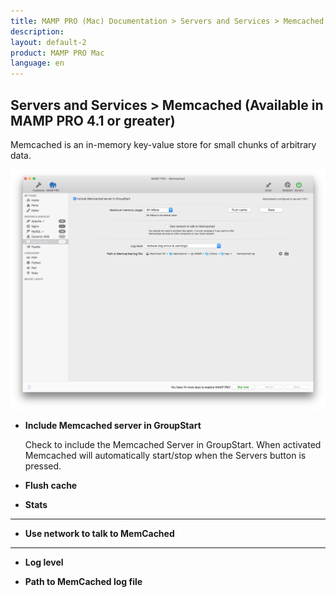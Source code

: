 ```yaml
---
title: MAMP PRO (Mac) Documentation > Servers and Services > Memcached
description: 
layout: default-2
product: MAMP PRO Mac
language: en
---
```


## Servers and Services > Memcached (Available in MAMP PRO 4.1 or greater)

Memcached is an in-memory key-value store for small chunks of arbitrary data.

![MAMP](memCached.png)

*  **Include Memcached server in GroupStart**  

    Check to include the Memcached Server in GroupStart. When activated Memcached will automatically start/stop when the  Servers button is pressed.

*  **Flush cache**  

*  **Stats**

---

*  **Use network to talk to MemCached**

---

*  **Log level**

*  **Path to MemCached log file**

